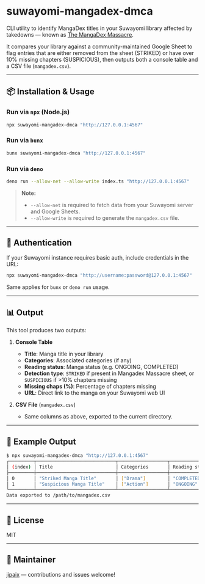 # suwayomi-mangadex-dmca

CLI utility to identify MangaDex titles in your Suwayomi library affected by takedowns — known as [The MangaDex Massacre](https://docs.google.com/spreadsheets/d/1vxvAHxmLLgAEEq-jWbDw5fxHMdz1N_PNWe3OPXtrin0).

It compares your library against a community-maintained Google Sheet to flag entries that are either removed from the sheet (STRIKED) or have over 10% missing chapters (SUSPICIOUS), then outputs both a console table and a CSV file (`mangadex.csv`).

---

## 📦 Installation & Usage

### Run via `npx` (Node.js)

```bash
npx suwayomi-mangadex-dmca "http://127.0.0.1:4567"
```

### Run via `bunx`

```bash
bunx suwayomi-mangadex-dmca "http://127.0.0.1:4567"
```

### Run via `deno`

```bash
deno run --allow-net --allow-write index.ts "http://127.0.0.1:4567"
```

> **Note:**
>
> * `--allow-net` is required to fetch data from your Suwayomi server and Google Sheets.
> * `--allow-write` is required to generate the `mangadex.csv` file.

---

## 🔐 Authentication

If your Suwayomi instance requires basic auth, include credentials in the URL:

```bash
npx suwayomi-mangadex-dmca "http://username:password@127.0.0.1:4567"
```

Same applies for `bunx` or `deno run` usage.

---

## 📊 Output

This tool produces two outputs:

1. **Console Table**

   * **Title**: Manga title in your library
   * **Categories**: Associated categories (if any)
   * **Reading status**: Manga status (e.g. ONGOING, COMPLETED)
   * **Detection type**: `STRIKED` if present in Mangadex Massacre sheet, or `SUSPICIOUS` if >10% chapters missing
   * **Missing chaps (%)**: Percentage of chapters missing
   * **URL**: Direct link to the manga on your Suwayomi web UI

2. **CSV File** (`mangadex.csv`)

   * Same columns as above, exported to the current directory.

---

## 🧪 Example Output

```bash
$ npx suwayomi-mangadex-dmca "http://127.0.0.1:4567"
┌─────────┬─────────────────────────────┬──────────────────┬──────────────────┬────────────────┬─────────────────────────┬────────────────────────────────────────┐
│ (index) │ Title                       │ Categories       │ Reading status   │ Detection type │ Missing chaps (%)       │ URL                                    │
├─────────┼─────────────────────────────┼──────────────────┼──────────────────┼────────────────┼─────────────────────────┼────────────────────────────────────────┤
│ 0       │ "Striked Manga Title"       │ ["Drama"]        │ "COMPLETED"      │ "STRIKED"      │ 100.00                  │ "http://127.0.0.1:4567/manga/11111"    │
│ 1       │ "Suspicious Manga Title"    │ ["Action"]       │ "ONGOING"        │ "SUSPICIOUS"   │ 41.20                   │ "http://127.0.0.1:4567/manga/22222"    │
└─────────┴─────────────────────────────┴──────────────────┴──────────────────┴────────────────┴─────────────────────────┴────────────────────────────────────────┘
Data exported to /path/to/mangadex.csv
```

---

## 📄 License

MIT

---

## 👤 Maintainer

[jipaix](https://github.com/jipaix) — contributions and issues welcome!
